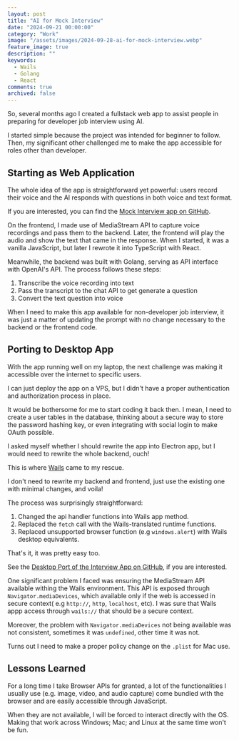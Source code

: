 ```yaml
---
layout: post
title: "AI for Mock Interview"
date: "2024-09-21 00:00:00"
category: "Work"
image: "/assets/images/2024-09-28-ai-for-mock-interview.webp"
feature_image: true
description: ""
keywords:
  - Wails
  - Golang
  - React
comments: true
archived: false
---
```


So, several months ago I created a fullstack web app to assist people in preparing for developer job interview using AI.

I started simple because the project was intended for beginner to follow. Then, my significant other challenged me to make the app accessible for roles other than developer.

## Starting as Web Application

The whole idea of the app is straightforward yet powerful: users record their voice and the AI responds with questions in both voice and text format. 

If you are interested, you can find the [Mock Interview app on GitHub](https://github.com/madeindra/mock-interview).

On the frontend, I made use of MediaStream API to capture voice recordings and pass them to the backend. Later, the frontend will play the audio and show the text that came in the response. When I started, it was a vanilla JavaScript, but later I rewrote it into TypeScript with React.

Meanwhile, the backend was built with Golang, serving as API interface with OpenAI's API. The process follows these steps:

1. Transcribe the voice recording into text
2. Pass the transcript to the chat API to get generate a question
3. Convert the text question into voice

When I need to make this app available for non-developer job interview, it was just a matter of updating the prompt with no change necessary to the backend or the frontend code.

## Porting to Desktop App

With the app running well on my laptop, the next challenge was making it accessible over the internet to specific users.

I can just deploy the app on a VPS, but I didn't have a proper authentication and authorization process in place.

It would be bothersome for me to start coding it back then. I mean, I need to create a user tables in the database, thinking about a secure way to store the password hashing key, or even integrating with social login to make OAuth possible.

I asked myself whether I should rewrite the app into Electron app, but I would need to rewrite the whole backend, ouch!

This is where [Wails](https://wails.io) came to my rescue.

I don't need to rewrite my backend and frontend, just use the existing one with minimal changes, and voila!

The process was surprisingly straightforward:

1. Changed the api handler functions into Wails app method.
2. Replaced the `fetch` call with the Wails-translated runtime functions.
3. Replaced unsupported browser function (e.g `windows.alert`) with Wails desktop equivalents.

That's it, it was pretty easy too.

See the [Desktop Port of the Interview App on GitHub](https://github.com/madeindra/interview-app), if you are interested. 

One significant problem I faced was ensuring the MediaStream API available withing the Wails environment. This API is exposed through `Navigator.mediaDevices`, which available only if the web is accessed in secure context( e.g `http://`, `http`, `localhost`, etc). I was sure that Wails appp access through `wails://` that should be a secure context.

Moreover, the problem with `Navigator.mediaDevices` not being available was not consistent, sometimes it was `undefined`, other time it was not.

Turns out I need to make a proper policy change on the `.plist` for Mac use.

## Lessons Learned

For a long time I take Browser APIs for granted, a lot of the functionalities I usually use (e.g. image, video, and audio capture) come bundled with the browser and are easily accessible through JavaScript.

When they are not available, I will be forced to interact directly with the OS. Making that work across Windows; Mac; and Linux at the same time won't be fun.